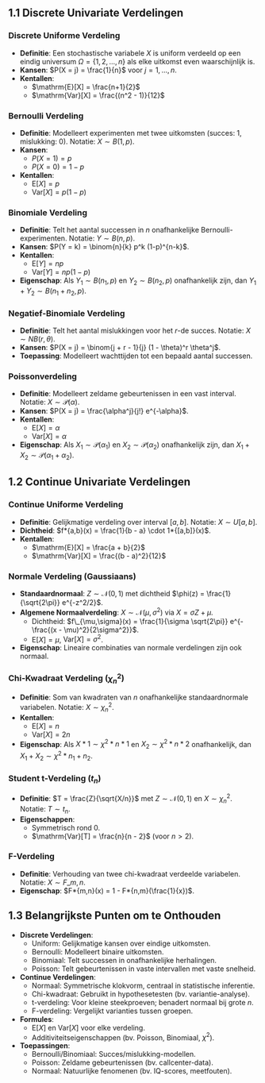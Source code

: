 ## 1.1 Discrete Univariate Verdelingen

### Discrete Uniforme Verdeling

- **Definitie**: Een stochastische variabele $X$ is uniform verdeeld op een eindig universum $\Omega = \{1, 2, ..., n\}$ als elke uitkomst even waarschijnlijk is.
- **Kansen**: $P(X = j) = \frac{1}{n}$ voor $j = 1, ..., n$.
- **Kentallen**:
  - $\mathrm{E}[X] = \frac{n+1}{2}$
  - $\mathrm{Var}[X] = \frac{(n^2 - 1)}{12}$

### Bernoulli Verdeling

- **Definitie**: Modelleert experimenten met twee uitkomsten (succes: 1, mislukking: 0). Notatie: $X \sim B(1, p)$.
- **Kansen**:
  - $P(X = 1) = p$
  - $P(X = 0) = 1 - p$
- **Kentallen**:
  - $\mathrm{E}[X] = p$
  - $\mathrm{Var}[X] = p(1 - p)$

### Binomiale Verdeling

- **Definitie**: Telt het aantal successen in $n$ onafhankelijke Bernoulli-experimenten. Notatie: $Y \sim B(n, p)$.
- **Kansen**: $P(Y = k) = \binom{n}{k} p^k (1-p)^{n-k}$.
- **Kentallen**:
  - $\mathrm{E}[Y] = np$
  - $\mathrm{Var}[Y] = np(1 - p)$
- **Eigenschap**: Als $Y_1 \sim B(n_1, p)$ en $Y_2 \sim B(n_2, p)$ onafhankelijk zijn, dan $Y_1 + Y_2 \sim B(n_1 + n_2, p)$.

### Negatief-Binomiale Verdeling

- **Definitie**: Telt het aantal mislukkingen voor het $r$-de succes. Notatie: $X \sim NB(r, \theta)$.
- **Kansen**: $P(X = j) = \binom{j + r - 1}{j} (1 - \theta)^r \theta^j$.
- **Toepassing**: Modelleert wachttijden tot een bepaald aantal successen.

### Poissonverdeling

- **Definitie**: Modelleert zeldame gebeurtenissen in een vast interval. Notatie: $X \sim \mathcal{P}(\alpha)$.
- **Kansen**: $P(X = j) = \frac{\alpha^j}{j!} e^{-\alpha}$.
- **Kentallen**:
  - $\mathrm{E}[X] = \alpha$
  - $\mathrm{Var}[X] = \alpha$
- **Eigenschap**: Als $X_1 \sim \mathcal{P}(\alpha_1)$ en $X_2 \sim \mathcal{P}(\alpha_2)$ onafhankelijk zijn, dan $X_1 + X_2 \sim \mathcal{P}(\alpha_1 + \alpha_2)$.

## 1.2 Continue Univariate Verdelingen

### Continue Uniforme Verdeling

- **Definitie**: Gelijkmatige verdeling over interval $[a, b]$. Notatie: $X \sim U[a, b]$.
- **Dichtheid**: $f*{a,b}(x) = \frac{1}{b - a} \cdot 1*{[a,b]}(x)$.
- **Kentallen**:
  - $\mathrm{E}[X] = \frac{a + b}{2}$
  - $\mathrm{Var}[X] = \frac{(b - a)^2}{12}$

### Normale Verdeling (Gaussiaans)

- **Standaardnormaal**: $Z \sim \mathcal{N}(0, 1)$ met dichtheid $\phi(z) = \frac{1}{\sqrt{2\pi}} e^{-z^2/2}$.
- **Algemene Normaalverdeling**: $X \sim \mathcal{N}(\mu, \sigma^2)$ via $X = \sigma Z + \mu$.
  - Dichtheid: $f\_{\mu,\sigma}(x) = \frac{1}{\sigma \sqrt{2\pi}} e^{-\frac{(x - \mu)^2}{2\sigma^2}}$.
  - $\mathrm{E}[X] = \mu$, $\mathrm{Var}[X] = \sigma^2$.
- **Eigenschap**: Lineaire combinaties van normale verdelingen zijn ook normaal.

### Chi-Kwadraat Verdeling ($\chi^2_n$)

- **Definitie**: Som van kwadraten van $n$ onafhankelijke standaardnormale variabelen. Notatie: $X \sim \chi^2_n$.
- **Kentallen**:
  - $\mathrm{E}[X] = n$
  - $\mathrm{Var}[X] = 2n$
- **Eigenschap**: Als $X*1 \sim \chi^2*{n*1}$ en $X_2 \sim \chi^2*{n*2}$ onafhankelijk, dan $X_1 + X_2 \sim \chi^2*{n_1 + n_2}$.

### Student t-Verdeling ($t_n$)

- **Definitie**: $T = \frac{Z}{\sqrt{X/n}}$ met $Z \sim \mathcal{N}(0,1)$ en $X \sim \chi^2_n$. Notatie: $T \sim t_n$.
- **Eigenschappen**:
  - Symmetrisch rond 0.
  - $\mathrm{Var}[T] = \frac{n}{n - 2}$ (voor $n > 2$).

### F-Verdeling

- **Definitie**: Verhouding van twee chi-kwadraat verdeelde variabelen. Notatie: $X \sim F\_{m,n}$.
- **Eigenschap**: $F*{m,n}(x) = 1 - F*{n,m}(\frac{1}{x})$.

## 1.3 Belangrijkste Punten om te Onthouden

- **Discrete Verdelingen**:
  - Uniform: Gelijkmatige kansen over eindige uitkomsten.
  - Bernoulli: Modelleert binaire uitkomsten.
  - Binomiaal: Telt successen in onafhankelijke herhalingen.
  - Poisson: Telt gebeurtenissen in vaste intervallen met vaste snelheid.
- **Continue Verdelingen**:
  - Normaal: Symmetrische klokvorm, centraal in statistische inferentie.
  - Chi-kwadraat: Gebruikt in hypothesetesten (bv. variantie-analyse).
  - t-verdeling: Voor kleine steekproeven; benadert normaal bij grote $n$.
  - F-verdeling: Vergelijkt varianties tussen groepen.
- **Formules**:
  - $\mathrm{E}[X]$ en $\mathrm{Var}[X]$ voor elke verdeling.
  - Additiviteitseigenschappen (bv. Poisson, Binomiaal, $\chi^2$).
- **Toepassingen**:
  - Bernoulli/Binomiaal: Succes/mislukking-modellen.
  - Poisson: Zeldame gebeurtenissen (bv. callcenter-data).
  - Normaal: Natuurlijke fenomenen (bv. IQ-scores, meetfouten).
